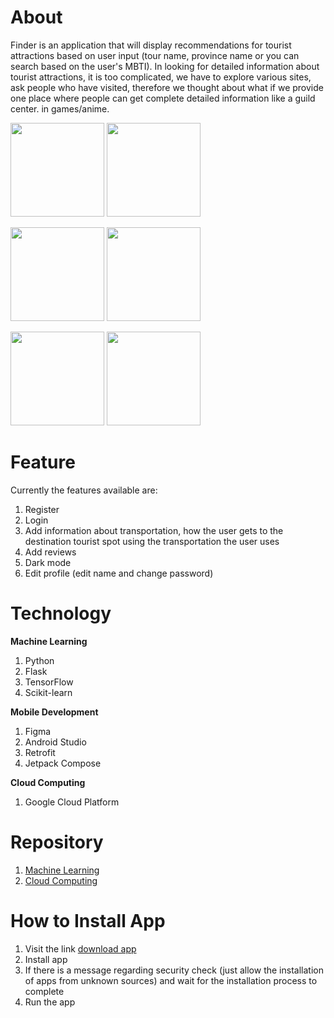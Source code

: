 # About
Finder is an application that will display recommendations for tourist attractions based on user input (tour name, province name or you can search based on the user's MBTI). In looking for detailed information about tourist attractions, it is too complicated, we have to explore various sites, ask people who have visited, therefore we thought about what if we provide one place where people can get complete detailed information like a guild center. in games/anime.

<img src="https://github.com/whdadn/DefinderApps/assets/129568809/25377936-e240-4b04-94ff-cc3d8263ef0e" width="150"> <img src="https://github.com/whdadn/DefinderApps/assets/129568809/ef5765a1-9b08-47d0-a55e-f6468c695115" width="150">

<img src="https://github.com/whdadn/DefinderApps/assets/129568809/f42c5c68-27eb-4030-be79-3a894e4ee39b" width="150"> <img src="https://github.com/whdadn/DefinderApps/assets/129568809/a3713125-f351-4f2f-9791-5fe72f9ba0f0" width="150">

<img src="https://github.com/whdadn/DefinderApps/assets/129568809/29993a8d-50ed-4c6f-9c70-9b393befe35b" width="150"> <img src="https://github.com/whdadn/DefinderApps/assets/129568809/d25ec36a-77ac-471b-9c03-36e3e6ddb360" width="150">

# Feature
Currently the features available are:
1. Register
2. Login
3. Add information about transportation, how the user gets to the destination tourist spot using the transportation the user uses
4. Add reviews
5. Dark mode
6. Edit profile (edit name and change password)

# Technology
**Machine Learning**
1. Python
2. Flask
3. TensorFlow
4. Scikit-learn

**Mobile Development**
1. Figma
2. Android Studio
3. Retrofit
4. Jetpack Compose
   
**Cloud Computing**
1. Google Cloud Platform

# Repository
1. [Machine Learning](https://github.com/ishala/recommender-model)
2. [Cloud Computing](https://github.com/DimasAriyanto/definder-api)

# How to Install App
1. Visit the link [download app](https://drive.google.com/drive/folders/1jUKO0vEZN7NugRxgbCF8bOit8nzlr1tZ)
2. Install app
3. If there is a message regarding security check (just allow the installation of apps from unknown sources) and wait for the installation process to complete
4. Run the app

